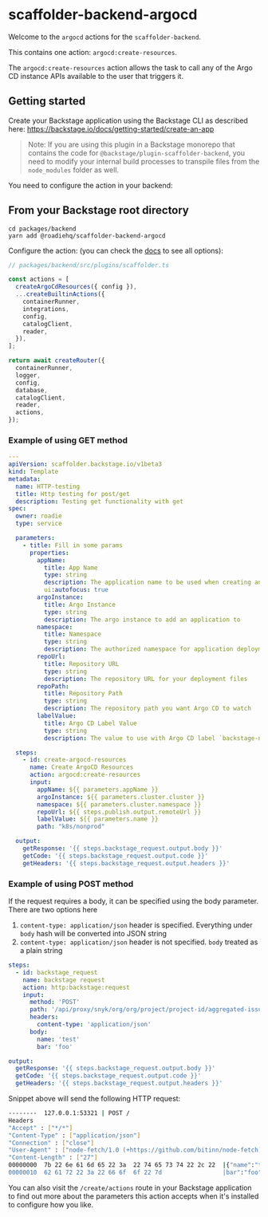 # scaffolder-backend-argocd

Welcome to the `argocd` actions for the `scaffolder-backend`.

This contains one action: `argocd:create-resources`.

The `argocd:create-resources` action allows the task to call any of the Argo CD instance APIs available to the user that triggers it.

## Getting started

Create your Backstage application using the Backstage CLI as described here:
https://backstage.io/docs/getting-started/create-an-app

> Note: If you are using this plugin in a Backstage monorepo that contains the code for `@backstage/plugin-scaffolder-backend`, you need to modify your internal build processes to transpile files from the `node_modules` folder as well.

You need to configure the action in your backend:

## From your Backstage root directory

```
cd packages/backend
yarn add @roadiehq/scaffolder-backend-argocd
```

Configure the action:
(you can check the [docs](https://backstage.io/docs/features/software-templates/writing-custom-actions#registering-custom-actions) to see all options):

```typescript
// packages/backend/src/plugins/scaffolder.ts

const actions = [
  createArgoCdResources({ config }),
  ...createBuiltinActions({
    containerRunner,
    integrations,
    config,
    catalogClient,
    reader,
  }),
];

return await createRouter({
  containerRunner,
  logger,
  config,
  database,
  catalogClient,
  reader,
  actions,
});
```

### Example of using GET method

```yaml
---
apiVersion: scaffolder.backstage.io/v1beta3
kind: Template
metadata:
  name: HTTP-testing
  title: Http testing for post/get
  description: Testing get functionality with get
spec:
  owner: roadie
  type: service

  parameters:
    - title: Fill in some params
      properties:
        appName:
          title: App Name
          type: string
          description: The application name to be used when creating an application with ArgoCD
          ui:autofocus: true
        argoInstance:
          title: Argo Instance
          type: string
          description: The argo instance to add an application to
        namespace:
          title: Namespace
          type: string
          description: The authorized namespace for application deployment from Argo CD
        repoUrl:
          title: Repository URL
          type: string
          description: The repository URL for your deployment files
        repoPath:
          title: Repository Path
          type: string
          description: The repository path you want Argo CD to watch
        labelValue:
          title: Argo CD Label Value
          type: string
          description: The value to use with Argo CD label `backstage-name`

  steps:
    - id: create-argocd-resources
      name: Create ArgoCD Resources
      action: argocd:create-resources
      input:
        appName: ${{ parameters.appName }}
        argoInstance: ${{ parameters.cluster.cluster }}
        namespace: ${{ parameters.cluster.namespace }}
        repoUrl: ${{ steps.publish.output.remoteUrl }}
        labelValue: ${{ parameters.name }}
        path: "k8s/nonprod"

  output:
    getResponse: '{{ steps.backstage_request.output.body }}'
    getCode: '{{ steps.backstage_request.output.code }}'
    getHeaders: '{{ steps.backstage_request.output.headers }}'
```

### Example of using POST method

If the request requires a body, it can be specified using the body parameter. There are two options here

1. `content-type: application/json` header is specified. Everything under `body` hash will be converted into JSON string
2. `content-type: application/json` header is not specified. `body` treated as a plain string

```yaml
steps:
  - id: backstage_request
    name: backstage request
    action: http:backstage:request
    input:
      method: 'POST'
      path: '/api/proxy/snyk/org/org/project/project-id/aggregated-issues'
      headers:
        content-type: 'application/json'
      body:
        name: 'test'
        bar: 'foo'

output:
  getResponse: '{{ steps.backstage_request.output.body }}'
  getCode: '{{ steps.backstage_request.output.code }}'
  getHeaders: '{{ steps.backstage_request.output.headers }}'
```

Snippet above will send the following HTTP request:

```sh
--------  127.0.0.1:53321 | POST /
Headers
"Accept" : ["*/*"]
"Content-Type" : ["application/json"]
"Connection" : ["close"]
"User-Agent" : ["node-fetch/1.0 (+https://github.com/bitinn/node-fetch)"]
"Content-Length" : ["27"]
00000000  7b 22 6e 61 6d 65 22 3a  22 74 65 73 74 22 2c 22  |{"name":"test","|
00000010  62 61 72 22 3a 22 66 6f  6f 22 7d                 |bar":"foo"}|
```

You can also visit the `/create/actions` route in your Backstage application to find out more about the parameters this action accepts when it's installed to configure how you like.
